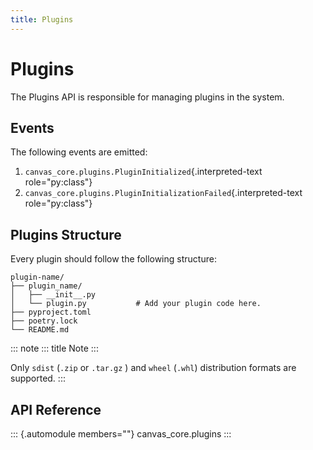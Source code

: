 ```yaml
---
title: Plugins
---
```


# Plugins

The Plugins API is responsible for managing plugins in the system.

## Events

The following events are emitted:

1.  `canvas_core.plugins.PluginInitialized`{.interpreted-text
    role="py:class"}
2.  `canvas_core.plugins.PluginInitializationFailed`{.interpreted-text
    role="py:class"}

## Plugins Structure

Every plugin should follow the following structure:

``` 
plugin-name/
├── plugin_name/
│   ├── __init__.py
│   └── plugin.py           # Add your plugin code here.
├── pyproject.toml
├── poetry.lock
└── README.md
```

::: note
::: title
Note
:::

Only `sdist` (`.zip` or `.tar.gz` ) and `wheel` (`.whl`) distribution
formats are supported.
:::

## API Reference

::: {.automodule members=""}
canvas_core.plugins
:::
